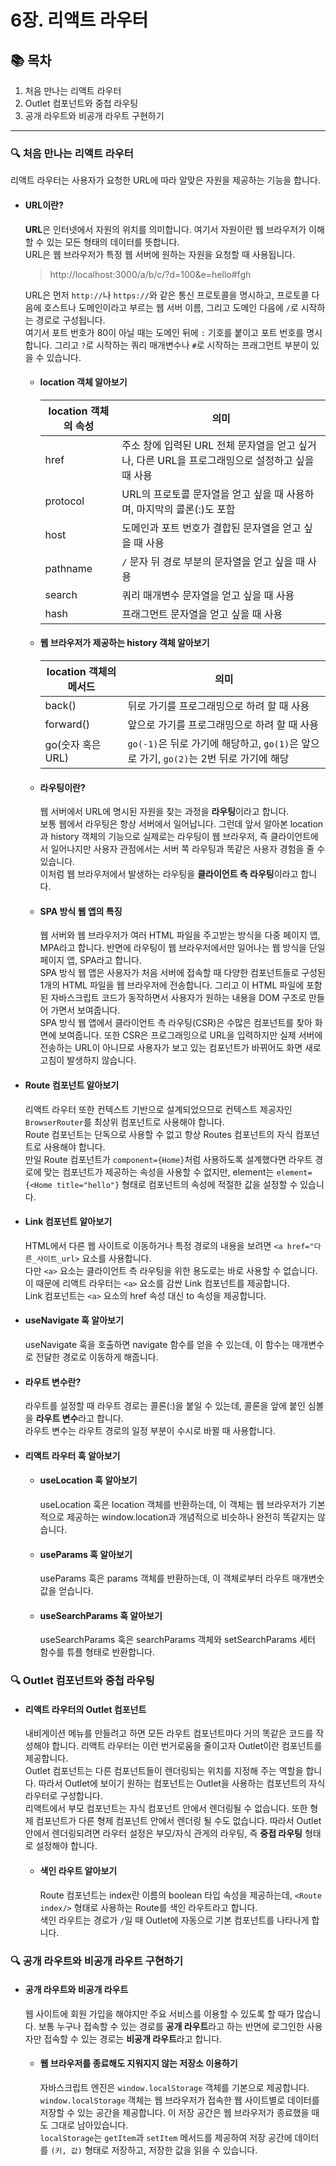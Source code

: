 # 6장. 리액트 라우터

## 📚 목차

1. 처음 만나는 리액트 라우터
2. Outlet 컴포넌트와 중첩 라우팅
3. 공개 라우트와 비공개 라우트 구현하기

---

### 🔍 처음 만나는 리액트 라우터

리액트 라우터는 사용자가 요청한 URL에 따라 알맞은 자원을 제공하는 기능을 합니다.

- #### URL이란?

  **URL**은 인터넷에서 자원의 위치를 의미합니다. 여기서 자원이란 웹 브라우저가 이해할 수 있는 모든 형태의 데이터를 뜻합니다.  
  URL은 웹 브라우저가 특정 웹 서버에 원하는 자원을 요청할 때 사용됩니다.

  > http://localhost:3000/a/b/c/?d=100&e=hello#fgh

  URL은 먼저 `http://`나 `https://`와 같은 통신 프로토콜을 명시하고, 프로토콜 다음에 호스트나 도메인이라고 부르는 웹 서버 이름, 그리고 도메인 다음에 `/`로 시작하는 경로로 구성됩니다.  
  여기서 포트 번호가 80이 아닐 때는 도메인 뒤에 `:` 기호를 붙이고 포트 번호를 명시합니다. 그리고 `?`로 시작하는 쿼리 매개변수나 `#`로 시작하는 프래그먼트 부분이 있을 수 있습니다.

  - #### location 객체 알아보기

    | location 객체의 속성 | 의미                                                                                            |
    | -------------------- | ----------------------------------------------------------------------------------------------- |
    | href                 | 주소 창에 입력된 URL 전체 문자열을 얻고 싶거나, 다른 URL을 프로그래밍으로 설정하고 싶을 때 사용 |
    | protocol             | URL의 프로토콜 문자열을 얻고 싶을 때 사용하며, 마지막의 콜론(:)도 포함                          |
    | host                 | 도메인과 포트 번호가 결합된 문자열을 얻고 싶을 때 사용                                          |
    | pathname             | `/` 문자 뒤 경로 부분의 문자열을 얻고 싶을 때 사용                                              |
    | search               | 쿼리 매개변수 문자열을 얻고 싶을 때 사용                                                        |
    | hash                 | 프래그먼트 문자열을 얻고 싶을 때 사용                                                           |

  - #### 웹 브라우저가 제공하는 history 객체 알아보기

    | location 객체의 메서드 | 의미                                                                                   |
    | ---------------------- | -------------------------------------------------------------------------------------- |
    | back()                 | 뒤로 가기를 프로그래밍으로 하려 할 때 사용                                             |
    | forward()              | 앞으로 가기를 프로그래밍으로 하려 할 때 사용                                           |
    | go(숫자 혹은 URL)      | `go(-1)`은 뒤로 가기에 해당하고, `go(1)`은 앞으로 가기, `go(2)`는 2번 뒤로 가기에 해당 |

  - #### 라우팅이란?

    웹 서버에서 URL에 명시된 자원을 찾는 과정을 **라우팅**이라고 합니다.  
    보통 웹에서 라우팅은 항상 서버에서 일어납니다. 그런데 앞서 알아본 location과 history 객체의 기능으로 실제로는 라우팅이 웹 브라우저, 즉 클라이언트에서 일어나지만 사용자 관점에서는 서버 쪽 라우팅과 똑같은 사용자 경험을 줄 수 있습니다.  
    이처럼 웹 브라우저에서 발생하는 라우팅을 **클라이언트 측 라우팅**이라고 합니다.

  - #### SPA 방식 웹 앱의 특징
    웹 서버와 웹 브라우저가 여러 HTML 파일을 주고받는 방식을 다중 페이지 앱, MPA라고 합니다. 반면에 라우팅이 웹 브라우저에서만 일어나는 웹 방식을 단일 페이지 앱, SPA라고 합니다.  
    SPA 방식 웹 앱은 사용자가 처음 서버에 접속할 때 다양한 컴포넌트들로 구성된 1개의 HTML 파일을 웹 브라우저에 전송합니다. 그리고 이 HTML 파일에 포함된 자바스크립트 코드가 동작하면서 사용자가 원하는 내용을 DOM 구조로 만들어 가면서 보여줍니다.  
    SPA 방식 웹 앱에서 클라이언트 측 라우팅(CSR)은 수많은 컴포넌트를 찾아 화면에 보여줍니다. 또한 CSR은 프로그래밍으로 URL을 입력하지만 실제 서버에 전송하는 URL이 아니므로 사용자가 보고 있는 컴포넌트가 바뀌어도 화면 새로고침이 발생하지 않습니다.

- #### Route 컴포넌트 알아보기

  리액트 라우터 또한 컨텍스트 기반으로 설계되었으므로 컨텍스트 제공자인 `BrowserRouter`를 최상위 컴포넌트로 사용해야 합니다.  
  Route 컴포넌트는 단독으로 사용할 수 없고 항상 Routes 컴포넌트의 자식 컴포넌트로 사용해야 합니다.  
  만일 Route 컴포넌트가 `component={Home}`처럼 사용하도록 설계했다면 라우트 경로에 맞는 컴포넌트가 제공하는 속성을 사용할 수 없지만, element는 `element={<Home title="hello"}` 형태로 컴포넌트의 속성에 적절한 값을 설정할 수 있습니다.

- #### Link 컴포넌트 알아보기

  HTML에서 다른 웹 사이트로 이동하거나 특정 경로의 내용을 보려면 `<a href="다른_사이트_url>` 요소를 사용합니다.  
  다만 `<a>` 요소는 클라이언트 측 라우팅을 위한 용도로는 바로 사용할 수 없습니다. 이 때문에 리액트 라우터는 `<a>` 요소를 감싼 Link 컴포넌트를 제공합니다.  
  Link 컴포넌트는 `<a>` 요소의 href 속성 대신 to 속성을 제공합니다.

- #### useNavigate 훅 알아보기

  useNavigate 훅을 호출하면 navigate 함수를 얻을 수 있는데, 이 함수는 매개변수로 전달한 경로로 이동하게 해줍니다.

- #### 라우트 변수란?

  라우트를 설정할 때 라우트 경로는 콜론(:)을 붙일 수 있는데, 콜론을 앞에 붙인 심볼을 **라우트 변수**라고 합니다.  
  라우트 변수는 라우트 경로의 일정 부분이 수시로 바뀔 때 사용합니다.

- #### 리액트 라우터 훅 알아보기

  - #### useLocation 훅 알아보기

    useLocation 훅은 location 객체를 반환하는데, 이 객체는 웹 브라우저가 기본적으로 제공하는 window.location과 개념적으로 비슷하나 완전히 똑같지는 않습니다.

  - #### useParams 훅 알아보기

    useParams 훅은 params 객체를 반환하는데, 이 객체로부터 라우트 매개변숫값을 얻습니다.

  - #### useSearchParams 훅 알아보기
    useSearchParams 훅은 searchParams 객체와 setSearchParams 세터 함수를 튜플 형태로 반환합니다.

### 🔍 Outlet 컴포넌트와 중첩 라우팅

- #### 리액트 라우터의 Outlet 컴포넌트

  내비게이션 메뉴를 만들려고 하면 모든 라우트 컴포넌트마다 거의 똑같은 코드를 작성해야 합니다. 리액트 라우터는 이런 번거로움을 줄이고자 Outlet이란 컴포넌트를 제공합니다.  
  Outlet 컴포넌트는 다른 컴포넌트들이 렌더링되는 위치를 지정해 주는 역할을 합니다. 따라서 Outlet에 보이기 원하는 컴포넌트는 Outlet을 사용하는 컴포넌트의 자식 라우터로 구성합니다.  
  리액트에서 부모 컴포넌트는 자식 컴포넌트 안에서 렌더링될 수 없습니다. 또한 형제 컴포넌트가 다른 형제 컴포넌트 안에서 렌더링 될 수도 없습니다. 따라서 Outlet 안에서 렌더링되려면 라우터 설정은 부모/자식 관게의 라우팅, 즉 **중접 라우팅** 형태로 설정해야 합니다.

  - #### 색인 라우트 알아보기
    Route 컴포넌트는 index란 이름의 boolean 타입 속성을 제공하는데, `<Route index/>` 형태로 사용하는 Route를 색인 라우트라고 합니다.  
    색인 라우트는 경로가 `/`일 때 Outlet에 자동으로 기본 컴포넌트를 나타나게 합니다.

### 🔍 공개 라우트와 비공개 라우트 구현하기

- #### 공개 라우트와 비공개 라우트

  웹 사이트에 회원 가입을 해야지만 주요 서비스를 이용할 수 있도록 할 때가 많습니다. 보통 누구나 접속할 수 있는 경로를 **공개 라우트**라고 하는 반면에 로그인한 사용자만 접속할 수 있는 경로는 **비공개 라우트**라고 합니다.

  - #### 웹 브라우저를 종료해도 지워지지 않는 저장소 이용하기
    자바스크립트 엔진은 `window.localStorage` 객체를 기본으로 제공합니다.  
    `window.localStorage` 객체는 웹 브라우저가 접속한 웹 사이트별로 데이터를 저장할 수 있는 공간을 제공합니다. 이 저장 공간은 웹 브라우저가 종료했을 때도 그대로 남아있습니다.  
    `localStorage`는 `getItem`과 `setItem` 메서드를 제공하여 저장 공간에 데이터를 `(키, 값)` 형태로 저장하고, 저장한 값을 읽을 수 있습니다.
